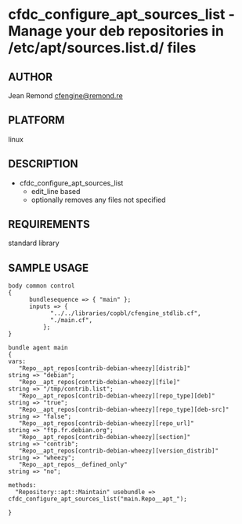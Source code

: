 # cfdc_configure_apt_sources_list - Manage your deb repositories in /etc/apt/sources.list.d/ files
## AUTHOR
Jean Remond <cfengine@remond.re>

## PLATFORM
linux

## DESCRIPTION
* cfdc_configure_apt_sources_list
    - edit_line based
    - optionally removes any files not specified 


## REQUIREMENTS
standard library

## SAMPLE USAGE
    body common control
    {
          bundlesequence => { "main" };
          inputs => {
                "../../libraries/copbl/cfengine_stdlib.cf",
                "./main.cf",
              };
    }

    bundle agent main
    {
    vars:
       "Repo__apt_repos[contrib-debian-wheezy][distrib]"             string => "debian";
       "Repo__apt_repos[contrib-debian-wheezy][file]"                string => "/tmp/contrib.list";
       "Repo__apt_repos[contrib-debian-wheezy][repo_type][deb]"      string => "true";
       "Repo__apt_repos[contrib-debian-wheezy][repo_type][deb-src]"  string => "false";
       "Repo__apt_repos[contrib-debian-wheezy][repo_url]"            string => "ftp.fr.debian.org";
       "Repo__apt_repos[contrib-debian-wheezy][section]"             string => "contrib";
       "Repo__apt_repos[contrib-debian-wheezy][version_distrib]"     string => "wheezy";
       "Repo__apt_repos__defined_only"                               string => "no";

    methods:
      "Repository::apt::Maintain" usebundle => cfdc_configure_apt_sources_list("main.Repo__apt_");

    }

